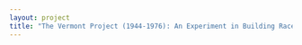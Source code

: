 ```yaml
--- 
layout: project 
title: "The Vermont Project (1944-1976): An Experiment in Building Race Relations" 
---
```



